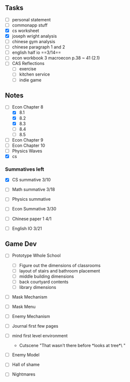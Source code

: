 
## Tasks
- [ ] personal statement
- [ ] commonapp stuff
- [x] cs worksheet
- [x] joseph wright analysis
- [ ] chinese gym analysis
- [ ] chinese paragraph 1 and 2
- [ ] english half io ==3/14==
- [ ] econ workbook 3 macroecon p.38 ~ 41 (2.1)
- [ ] CAS Reflections
	- [ ] exercise
	- [ ] kitchen service
	- [ ] indie game

## Notes
- [ ] Econ Chapter 8
	- [x] 8.1
	- [x] 8.2
	- [x] 8.3
	- [ ] 8.4
	- [ ] 8.5
- [ ] Econ Chapter 9
- [ ] Econ Chapter 10
- [ ] Physics Waves
- [x] cs

### Summatives left
- [x] CS summative 3/10
- [ ] Math summative 3/18
- [ ] Physics summative
- [ ] Econ Summative 3/30
- [ ] Chinese paper 1 4/1
- [ ] English IO 3/21


## Game Dev
- [ ] Prototype Whole School
	- [ ] Figure out the dimensions of classrooms
	- [ ] layout of stairs and bathroom placement
	- [ ] middle building dimensions
	- [ ] back courtyard contents
	- [ ] library dimensions
- [ ] Mask Mechanism
- [ ] Mask Menu
- [ ] Enemy Mechanism
- [ ] Journal first few pages
- [ ] mind first level environment
	- Cutscene "That wasn't there before \*looks at tree*\ "
- [ ] Enemy Model
- [ ] Hall of shame
- [ ] Nightmares

